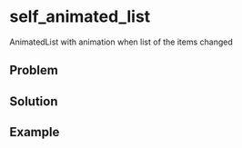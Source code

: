 # self_animated_list

AnimatedList with animation when list of the items changed

## Problem

## Solution

## Example
